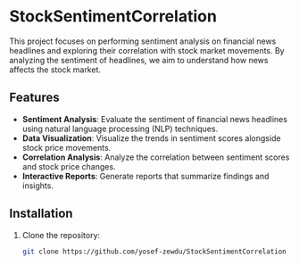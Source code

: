 # StockSentimentCorrelation

This project focuses on performing sentiment analysis on financial news headlines and exploring their correlation with stock market movements. By analyzing the sentiment of headlines, we aim to understand how news affects the stock market.

## Features

- **Sentiment Analysis**: Evaluate the sentiment of financial news headlines using natural language processing (NLP) techniques.
- **Data Visualization**: Visualize the trends in sentiment scores alongside stock price movements.
- **Correlation Analysis**: Analyze the correlation between sentiment scores and stock price changes.
- **Interactive Reports**: Generate reports that summarize findings and insights.

## Installation

1. Clone the repository:
   ```bash
   git clone https://github.com/yosef-zewdu/StockSentimentCorrelation